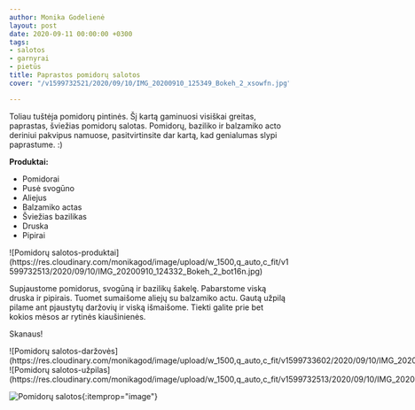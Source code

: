 ```yaml
---
author: Monika Godelienė
layout: post
date: 2020-09-11 00:00:00 +0300
tags:
- salotos
- garnyrai
- pietūs
title: Paprastos pomidorų salotos
cover: "/v1599732521/2020/09/10/IMG_20200910_125349_Bokeh_2_xsowfn.jpg"

---
```

Toliau tuštėja pomidorų pintinės. Šį kartą gaminuosi visiškai greitas, paprastas, šviežias pomidorų salotas. Pomidorų, baziliko ir balzamiko acto deriniui pakvipus namuose, pasitvirtinsite dar kartą, kad genialumas slypi paprastume. :)

**Produktai:**

* <span itemprop="recipeIngredient">Pomidorai</span>
* <span itemprop="recipeIngredient">Pusė svogūno</span>
* <span itemprop="recipeIngredient">Aliejus</span>
* <span itemprop="recipeIngredient">Balzamiko </span>actas
* <span itemprop="recipeIngredient">Šviežias</span> bazilikas
* <span itemprop="recipeIngredient">Druska</span>
* <span itemprop="recipeIngredient">Pipirai</span>

<div itemprop="recipeInstructions" markdown="1">  
![Pomidorų salotos-produktai](https://res.cloudinary.com/monikagod/image/upload/w_1500,q_auto,c_fit/v1599732513/2020/09/10/IMG_20200910_124332_Bokeh_2_bot16n.jpg)

Supjaustome pomidorus, svogūną ir bazilikų šakelę. Pabarstome viską druska ir pipirais. Tuomet sumaišome aliejų su balzamiko actu. Gautą užpilą pilame ant pjaustytų daržovių ir viską išmaišome. Tiekti galite prie bet kokios mėsos ar rytinės kiaušinienės.

</div>

Skanaus!

<div class="row">
<div class="six columns" markdown="1">
![Pomidorų salotos-daržovės](https://res.cloudinary.com/monikagod/image/upload/w_1500,q_auto,c_fit/v1599733602/2020/09/10/IMG_20200910_124958_Bokeh_2_wes048.jpg)
</div>
<div class="six columns" markdown="1">
![Pomidorų salotos-užpilas](https://res.cloudinary.com/monikagod/image/upload/w_1500,q_auto,c_fit/v1599732513/2020/09/10/IMG_20200910_124931_Bokeh_2_we7rmz.jpg)
</div>
</div>

![Pomidorų salotos](https://res.cloudinary.com/monikagod/image/upload/w_1500,q_auto,c_fit/v1599732521/2020/09/10/IMG_20200910_125349_Bokeh_2_xsowfn.jpg){:itemprop="image"}